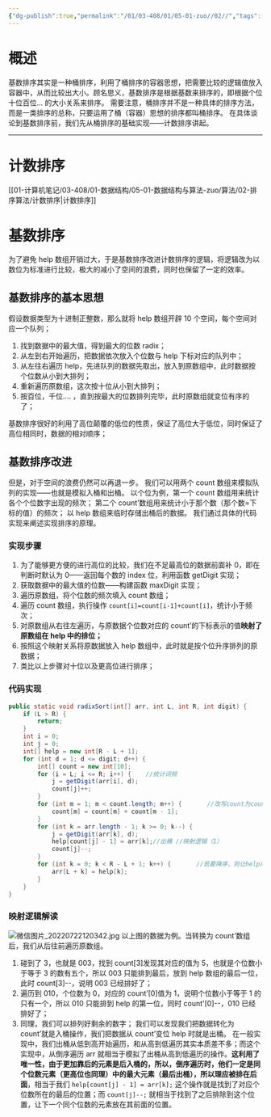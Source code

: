 ```yaml
---
{"dg-publish":true,"permalink":"/01/03-408/01/05-01-zuo//02//","tags":["personal/blog","algorithm/sorting"]}
---
```



# 概述
基数排序其实是一种桶排序，利用了桶排序的容器思想，把需要比较的逻辑值放入容器中，从而比较出大小。顾名思义，基数排序是根据基数来排序的，即根据个位十位百位... 的大小关系来排序。
需要注意，桶排序并不是一种具体的排序方法，而是一类排序的总称，只要运用了桶（容器）思想的排序都叫桶排序。
在具体谈论到基数排序前，我们先从桶排序的基础实现——计数排序讲起。
***
# 计数排序
[[01-计算机笔记/03-408/01-数据结构/05-01-数据结构与算法-zuo/算法/02-排序算法/计数排序\|计数排序]]
# 基数排序
为了避免 help 数组开销过大，于是基数排序改进计数排序的逻辑，将逻辑改为以数位为标准进行比较，极大的减小了空间的浪费，同时也保留了一定的效率。
## 基数排序的基本思想
假设数据类型为十进制正整数，那么就将 help 数组开辟 10 个空间，每个空间对应一个队列；
1. 找到数据中的最大值，得到最大的位数 radix；
2. 从左到右开始遍历，把数据依次放入个位数与 help 下标对应的队列中；
3. 从左往右遍历 help，先进队列的数据先取出，放入到原数组中，此时数据按个位数从小到大排列；
4. 重新遍历原数组，这次按十位从小到大排列；
5. 按百位，千位.... ，直到按最大的位数排列完毕，此时原数组就变位有序的了；

基数排序很好的利用了高位颠覆的低位的性质，保证了高位大于低位，同时保证了高位相同时，数据的相对顺序；
## 基数排序改进
但是，对于空间的浪费仍然可以再退一步。
我们可以用两个 count 数组来模拟队列的实现——也就是模拟入桶和出桶。
以个位为例，第一个 count 数组用来统计各个个位数字出现的频次；
第二个 count’数组用来统计小于那个数（那个数=下标的值）的频次；
以 help 数组来临时存储出桶后的数据。
我们通过具体的代码实现来阐述实现排序的原理。
### 实现步骤
1. 为了能够更方便的进行高位的比较，我们在不足最高位的数据前面补 0，即在判断时默认为 0——返回每个数的 index 位，利用函数 getDigit 实现；
2. 获取数据中的最大值的位数——构建函数 maxDigit 实现；
3. 遍历原数组，将个位数的频次填入 count 数组；
4. 遍历 count 数组，执行操作 `count[i]=count[i-1]+count[i]`，统计小于频次；
5. 对原数组从右往左遍历，与原数据个位数对应的 count’的下标表示的值**映射了原数组在 help 中的排位；**
6. 按照这个映射关系将原数据放入 help 数组中，此时就是按个位升序排列的原数据；
7. 类比以上步骤对十位以及更高位进行排序；


### 代码实现
```java
public static void radixSort(int[] arr, int L, int R, int digit) {  
    if (L > R) {  
        return;  
    }  
    int i = 0;  
    int j = 0;  
    int[] help = new int[R - L + 1];  
    for (int d = 1; d <= digit; d++) {  
        int[] count = new int[10];  
        for (i = L; i <= R; i++) {    //统计词频  
            j = getDigit(arr[i], d);  
            count[j]++;  
        }  
        for (int m = 1; m < count.length; m++) {       //改写count为count’  
            count[m] = count[m] + count[m - 1];  
        }  
        for (int k = arr.length - 1; k >= 0; k--) {  
            j = getDigit(arr[k], d);  
            help[count[j] - 1] = arr[k];//出桶 //映射逻辑（1） 
            count[j]--;  
        }  
        for (int k = 0; k < R - L + 1; k++) {       //若要降序，则让help内的元素逆序输出到arr中即可  
            arr[L + k] = help[k];  
        }
    }
}
```
### 映射逻辑解读
![微信图片_20220722120342.jpg](/img/user/01-%E8%AE%A1%E7%AE%97%E6%9C%BA%E7%AC%94%E8%AE%B0/03-408/01-%E6%95%B0%E6%8D%AE%E7%BB%93%E6%9E%84/05-01-%E6%95%B0%E6%8D%AE%E7%BB%93%E6%9E%84%E4%B8%8E%E7%AE%97%E6%B3%95-zuo/%E7%AE%97%E6%B3%95/02-%E6%8E%92%E5%BA%8F%E7%AE%97%E6%B3%95/%E9%99%84%E4%BB%B6/%E5%BE%AE%E4%BF%A1%E5%9B%BE%E7%89%87_20220722120342.jpg)
以上图的数据为例。当转换为 count’数组后，我们从后往前遍历原数组。
1. 碰到了 3，也就是 003，找到 count[3]发现其对应的值为 5，也就是个位数小于等于 3 的数有五个，所以 003 只能排到最后，放到 help 数组的最后一位，此时 count[3]--，说明 003 已经排好了；
2. 遍历到 010，个位数为 0，对应的 count’[0]值为 1，说明个位数小于等于 1 的只有一个，所以 010 只能排到 help 的第一位，同时 count'[0]--，010 已经排好了；
3. 同理，我们可以排列好剩余的数字；
我们可以发现我们把数据转化为 count’就是入桶操作，我们把数据从 count’变位 help 时就是出桶。
在一般实现中，我们出桶从低到高开始遍历，和从高到低遍历其实本质差不多；而这个实现中，从倒序遍历 arr 就相当于模拟了出桶从高到低遍历的操作。**这利用了唯一性，由于更加靠后的元素是后入桶的，所以，倒序遍历时，他们一定是同个位数元素（更高位也同理）中的最大元素（最后出桶），所以理应被排在后面**，相当于我们 `help[count[j] - 1] = arr[k];` 这个操作就是找到了对应个位数所在的最后的位置；而 `count[j]--;` 就相当于找到了之后排除到这个位置，让下一个同个位数的元素放在其前面的位置。
